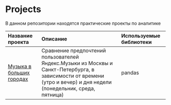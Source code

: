 # Projects
В данном репозитории находятся практические проекты по аналитике

| Название проекта      |       Описание        | Используемые библиотеки    |
| :-------------------- | :---------------------|:---------------------------|
| [Музыка в больших городах](https://github.com/AlekseiVA/Projects/tree/main/Исследование%20данных%20сервиса%20“Яндекс.Музыка”%20—%20сравнение%20пользователей%20двух%20городов) | Сравнение предпочтений пользователей Яндекс.Музыки из Москвы и Санкт-Петербурга, в зависимости от времени (утро и вечер) и дня недели (понедельник, среда, пятница) | pandas |
